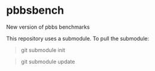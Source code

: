# pbbsbench
New version of pbbs benchmarks

This repository uses a submodule.    To pull the submodule:

> git submodule init

> git submodule update
